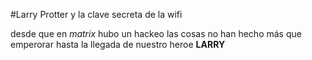 #Larry Protter y la clave secreta de la wifi

desde que en *matrix* hubo un hackeo las cosas
no han hecho más que emperorar hasta la llegada de nuestro heroe
**LARRY**

